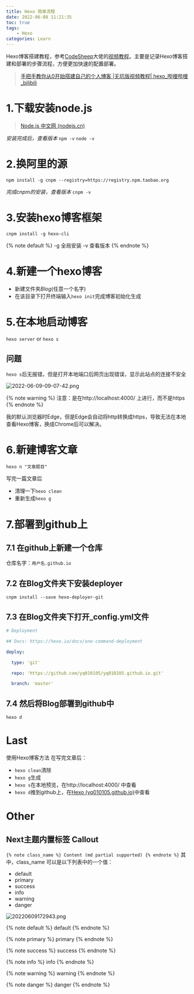 ```yaml
---
title: Hexo 简单流程
date: 2022-06-08 11:21:35
toc: true
tags: 
    - Hexo
categories: Learn
---
```


Hexo博客搭建教程，参考[CodeSheep](https://space.bilibili.com/384068749)大佬的[视频教程](https://www.bilibili.com/video/BV1Yb411a7ty)。主要是记录Hexo博客搭建和部署的步骤流程，方便更加快速的配置部署。
<!--more-->

>[手把手教你从0开始搭建自己的个人博客 |无坑版视频教程| hexo_哔哩哔哩_bilibili](https://www.bilibili.com/video/BV1Yb411a7ty)

# 1.下载安装node.js
>[Node.js 中文网 (nodejs.cn)](http://nodejs.cn/)

*安装完成后，查看版本*
`npm -v`
`node -v`

# 2.换阿里的源
`npm install -g cnpm --registry=https://registry.npm.taobao.org`

*完成cnpm的安装，查看版本*
`cnpm -v`

# 3.安装hexo博客框架
`cnpm install -g hexo-cli`

{% note default %}
-g 全局安装
-v 查看版本
{% endnote %}


# 4.新建一个hexo博客
- 新建文件夹*Blog*(任意一个名字)
- 在该目录下打开终端输入`hexo init`完成博客初始化生成

# 5.在本地启动博客

`hexo server` or `hexo s`

## 问题
`hexo s`后无报错，但是打开本地端口后网页出现错误，显示此站点的连接不安全


![2022-06-09-09-07-42.png](https://raw.githubusercontent.com/yq010105/Blog_images/main/blogs/pictures/2022-06-09-09-07-42.png "由于http自动变成https")

{% note warning %} 注意：是在http://localhost:4000/ 上进行，而不是https {% endnote %}

我的默认浏览器时Edge，但是Edge会自动将http转换成https，导致无法在本地查看Hexo博客，换成Chrome后可以解决。

# 6.新建博客文章
`hexo n "文章题目"`

写完一篇文章后
- 清理一下`hexo clean`
- 重新生成`hexo g`


# 7.部署到github上
## 7.1 在github上新建一个仓库
仓库名字：`用户名.github.io`

## 7.2 在Blog文件夹下安装deployer
`cnpm install --save hexo-deployer-git`

## 7.3 在Blog文件夹下打开_config.yml文件
```yml
# Deployment

## Docs: https://hexo.io/docs/one-command-deployment

deploy:

  type: 'git'

  repo: 'https://github.com/yq010105/yq010105.github.io.git'

  branch: 'master'
```

## 7.4 然后将Blog部署到github中

`hexo d`

# Last
使用Hexo博客方法
在写完文章后：
- `hexo clean`清除
- `hexo g`生成
- `hexo s`在本地预览，在http://localhost:4000/ 中查看
- `hexo d`推到github上，在[Hexo (yq010105.github.io)](https://yq010105.github.io/)中查看


# Other
## Next主题内置标签 Callout

`{% note class_name %} Content (md partial supported) {% endnote %}`
其中，class_name 可以是以下列表中的一个值：
- default
- primary
- success
- info
- warning
- danger

![20220609172943.png](https://raw.githubusercontent.com/yq010105/Blog_images/main/blogs/pictures/20220609172943.png "内置标签预览")


{% note default %}
default
{% endnote %}

{% note primary %}
primary
{% endnote %}

{% note success %}
success
{% endnote %}

{% note info %}
info
{% endnote %}

{% note warning %}
warning
{% endnote %}

{% note danger %}
danger
{% endnote %}
